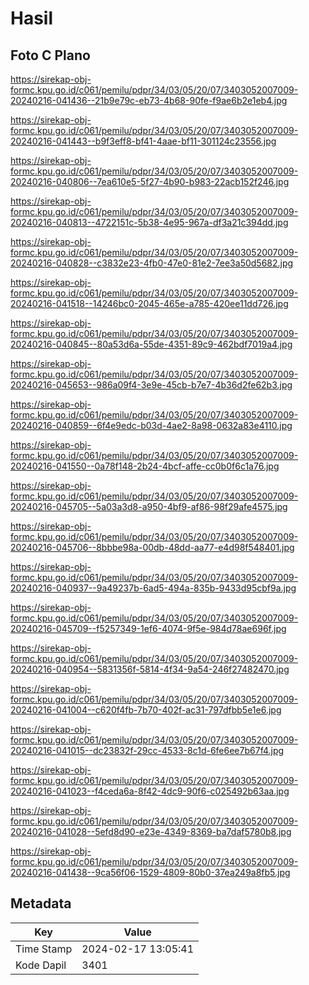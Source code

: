 # Hasil

## Foto C Plano

https://sirekap-obj-formc.kpu.go.id/c061/pemilu/pdpr/34/03/05/20/07/3403052007009-20240216-041436--21b9e79c-eb73-4b68-90fe-f9ae6b2e1eb4.jpg

https://sirekap-obj-formc.kpu.go.id/c061/pemilu/pdpr/34/03/05/20/07/3403052007009-20240216-041443--b9f3eff8-bf41-4aae-bf11-301124c23556.jpg

https://sirekap-obj-formc.kpu.go.id/c061/pemilu/pdpr/34/03/05/20/07/3403052007009-20240216-040806--7ea610e5-5f27-4b90-b983-22acb152f246.jpg

https://sirekap-obj-formc.kpu.go.id/c061/pemilu/pdpr/34/03/05/20/07/3403052007009-20240216-040813--4722151c-5b38-4e95-967a-df3a21c394dd.jpg

https://sirekap-obj-formc.kpu.go.id/c061/pemilu/pdpr/34/03/05/20/07/3403052007009-20240216-040828--c3832e23-4fb0-47e0-81e2-7ee3a50d5682.jpg

https://sirekap-obj-formc.kpu.go.id/c061/pemilu/pdpr/34/03/05/20/07/3403052007009-20240216-041518--14246bc0-2045-465e-a785-420ee11dd726.jpg

https://sirekap-obj-formc.kpu.go.id/c061/pemilu/pdpr/34/03/05/20/07/3403052007009-20240216-040845--80a53d6a-55de-4351-89c9-462bdf7019a4.jpg

https://sirekap-obj-formc.kpu.go.id/c061/pemilu/pdpr/34/03/05/20/07/3403052007009-20240216-045653--986a09f4-3e9e-45cb-b7e7-4b36d2fe62b3.jpg

https://sirekap-obj-formc.kpu.go.id/c061/pemilu/pdpr/34/03/05/20/07/3403052007009-20240216-040859--6f4e9edc-b03d-4ae2-8a98-0632a83e4110.jpg

https://sirekap-obj-formc.kpu.go.id/c061/pemilu/pdpr/34/03/05/20/07/3403052007009-20240216-041550--0a78f148-2b24-4bcf-affe-cc0b0f6c1a76.jpg

https://sirekap-obj-formc.kpu.go.id/c061/pemilu/pdpr/34/03/05/20/07/3403052007009-20240216-045705--5a03a3d8-a950-4bf9-af86-98f29afe4575.jpg

https://sirekap-obj-formc.kpu.go.id/c061/pemilu/pdpr/34/03/05/20/07/3403052007009-20240216-045706--8bbbe98a-00db-48dd-aa77-e4d98f548401.jpg

https://sirekap-obj-formc.kpu.go.id/c061/pemilu/pdpr/34/03/05/20/07/3403052007009-20240216-040937--9a49237b-6ad5-494a-835b-9433d95cbf9a.jpg

https://sirekap-obj-formc.kpu.go.id/c061/pemilu/pdpr/34/03/05/20/07/3403052007009-20240216-045709--f5257349-1ef6-4074-9f5e-984d78ae696f.jpg

https://sirekap-obj-formc.kpu.go.id/c061/pemilu/pdpr/34/03/05/20/07/3403052007009-20240216-040954--5831356f-5814-4f34-9a54-246f27482470.jpg

https://sirekap-obj-formc.kpu.go.id/c061/pemilu/pdpr/34/03/05/20/07/3403052007009-20240216-041004--c620f4fb-7b70-402f-ac31-797dfbb5e1e6.jpg

https://sirekap-obj-formc.kpu.go.id/c061/pemilu/pdpr/34/03/05/20/07/3403052007009-20240216-041015--dc23832f-29cc-4533-8c1d-6fe6ee7b67f4.jpg

https://sirekap-obj-formc.kpu.go.id/c061/pemilu/pdpr/34/03/05/20/07/3403052007009-20240216-041023--f4ceda6a-8f42-4dc9-90f6-c025492b63aa.jpg

https://sirekap-obj-formc.kpu.go.id/c061/pemilu/pdpr/34/03/05/20/07/3403052007009-20240216-041028--5efd8d90-e23e-4349-8369-ba7daf5780b8.jpg

https://sirekap-obj-formc.kpu.go.id/c061/pemilu/pdpr/34/03/05/20/07/3403052007009-20240216-041438--9ca56f06-1529-4809-80b0-37ea249a8fb5.jpg


## Metadata

| Key        | Value               |
| ---------- | ------------------- |
| Time Stamp | 2024-02-17 13:05:41 |
| Kode Dapil | 3401                |



